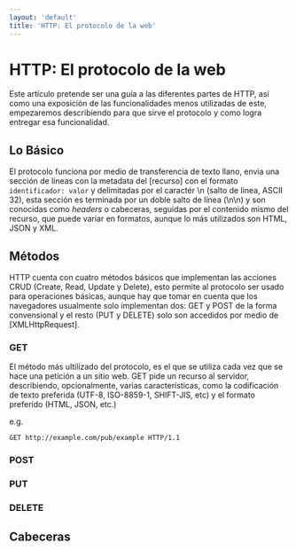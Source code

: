 ```yaml
---
layout: 'default'
title: 'HTTP: El protocolo de la web'
---
```


# HTTP: El protocolo de la web

Este artículo pretende ser una guía a las diferentes partes de HTTP,
así como una exposición de las funcionalidades menos utilizadas de este,
empezaremos describiendo para que sirve el protocolo y como logra entregar
esa funcionalidad.

## Lo Básico

El protocolo funciona por medio de transferencia de texto llano, envia una 
sección de lineas con la metadata del [recurso] con el formato 
<code>identificador: valor</code> y delimitadas por el caractér \n (salto de 
línea, ASCII 32), esta sección es terminada por un doble salto de línea (\n\n)
y son conocidas como _headers_ o cabeceras, seguidas por el contenido mismo
del recurso, que puede variar en formatos, aunque lo más utilizados son HTML,
JSON y XML.

## Métodos

HTTP cuenta con cuatro métodos básicos que implementan las acciones CRUD
(Create, Read, Update y Delete), esto permite al protocolo ser usado para 
operaciones básicas, aunque hay que tomar en cuenta que los navegadores 
usualmente solo implementan dos: GET y POST de la forma convensional y el
resto (PUT y DELETE) solo son accedidos por medio de [XMLHttpRequest].

### GET

El método más ultilizado del protocolo, es el que se utiliza cada vez que se
hace una petición a un sitio web. GET pide un recurso al servidor, describiendo,
opcionalmente, varias características, como la codificación de texto preferida
(UTF-8, ISO-8859-1, SHIFT-JIS, etc) y el formato preferido (HTML, JSON, 
etc.)

e.g.

	GET http://example.com/pub/example HTTP/1.1 


### POST

### PUT

### DELETE

## Cabeceras
